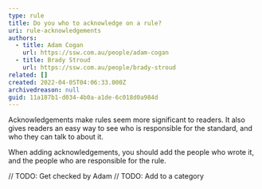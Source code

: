 ```yaml
---
type: rule
title: Do you who to acknowledge on a rule?
uri: rule-acknowledgements
authors:
  - title: Adam Cogan
    url: https://ssw.com.au/people/adam-cogan
  - title: Brady Stroud
    url: https://ssw.com.au/people/brady-stroud
related: []
created: 2022-04-05T04:06:33.000Z
archivedreason: null
guid: 11a187b1-d034-4b0a-a1de-6c018d0a984d
---
```


Acknowledgements make rules seem more significant to readers. It also gives readers an easy way to see who is responsible for the standard, and who they can talk to about it.

<!--endintro-->

When adding acknowledgements, you should add the people who wrote it, and the people who are responsible for the rule.

// TODO: Get checked by Adam
// TODO: Add to a category